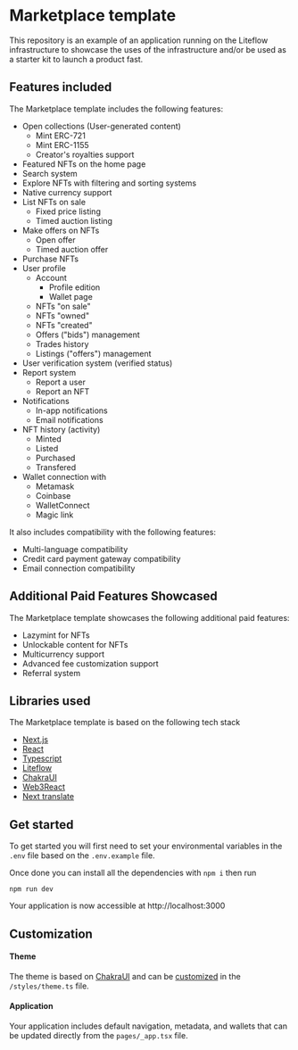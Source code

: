 # Marketplace template

This repository is an example of an application running on the Liteflow infrastructure to showcase the uses of the infrastructure and/or be used as a starter kit to launch a product fast.

## Features included

The Marketplace template includes the following features:

- Open collections (User-generated content)
  - Mint ERC-721
  - Mint ERC-1155
  - Creator's royalties support
- Featured NFTs on the home page
- Search system
- Explore NFTs with filtering and sorting systems
- Native currency support
- List NFTs on sale
  - Fixed price listing
  - Timed auction listing
- Make offers on NFTs
  - Open offer
  - Timed auction offer
- Purchase NFTs
- User profile 
  - Account
    - Profile edition
    - Wallet page
  - NFTs "on sale"
  - NFTs "owned"
  - NFTs "created"
  - Offers ("bids") management
  - Trades history
  - Listings ("offers") management
- User verification system (verified status)
- Report system
  - Report a user
  - Report an NFT
- Notifications
  - In-app notifications
  - Email notifications
- NFT history (activity)
  - Minted
  - Listed
  - Purchased
  - Transfered
- Wallet connection with
  - Metamask
  - Coinbase
  - WalletConnect
  - Magic link

It also includes compatibility with the following features:

- Multi-language compatibility
- Credit card payment gateway compatibility
- Email connection compatibility


## Additional Paid Features Showcased

The Marketplace template showcases the following additional paid features:

- Lazymint for NFTs
- Unlockable content for NFTs
- Multicurrency support
- Advanced fee customization support
- Referral system


## Libraries used

The Marketplace template is based on the following tech stack

- [Next.js](https://nextjs.org/)
- [React](https://reactjs.org/)
- [Typescript](https://www.typescriptlang.org/)
- [Liteflow](https://liteflow.com/)
- [ChakraUI](https://chakra-ui.com/)
- [Web3React](https://github.com/Uniswap/web3-react)
- [Next translate](https://github.com/aralroca/next-translate)

## Get started

To get started you will first need to set your environmental variables in the `.env` file based on the `.env.example` file.

Once done you can install all the dependencies with `npm i` then run

```
npm run dev
```

Your application is now accessible at http://localhost:3000

## Customization

#### Theme

The theme is based on [ChakraUI](https://chakra-ui.com/) and can be [customized](https://chakra-ui.com/docs/styled-system/customize-theme) in the `/styles/theme.ts` file.

#### Application

Your application includes default navigation, metadata, and wallets that can be updated directly from the `pages/_app.tsx` file.
